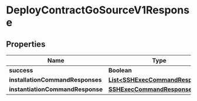 

# DeployContractGoSourceV1Response


## Properties

| Name | Type | Description | Notes |
|------------ | ------------- | ------------- | -------------|
|**success** | **Boolean** |  |  |
|**installationCommandResponses** | [**List&lt;SSHExecCommandResponse&gt;**](SSHExecCommandResponse.md) |  |  |
|**instantiationCommandResponse** | [**SSHExecCommandResponse**](SSHExecCommandResponse.md) |  |  |



